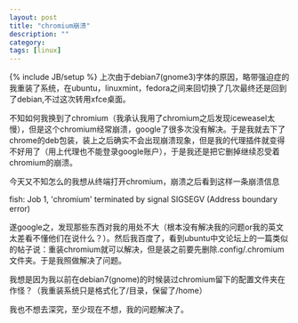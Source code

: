 ```yaml
---
layout: post
title: "chromium崩溃"
description: ""
category: 
tags: [linux]
---
```

{% include JB/setup %}
上次由于debian7(gnome3)字体的原因，略带强迫症的我重装了系统，在ubuntu，linuxmint，fedora之间来回切换了几次最终还是回到了debian,不过这次转用xfce桌面。

不知如何我换到了chromium（我承认我用了chromium之后发现iceweasel太慢），但是这个chromium经常崩溃，google了很多次没有解决。于是我就去下了chrome的deb包装，装上之后确实不会出现崩溃现象，但是我的代理插件就变得不好用了（用上代理也不能登录google账户），于是我还是把它删掉继续忍受着chromium的崩溃。

今天又不知怎么的我想从终端打开chromium，崩溃之后看到这样一条崩溃信息

fish: Job 1, 'chromium' terminated by signal SIGSEGV (Address boundary error)

遂google之，发现那些东西对我的用处不大（根本没有解决我的问题or我的英文太差看不懂他们在说什么？）。然后我百度了，看到ubuntu中文论坛上的一篇类似的帖子说：重装chromium就可以解决，但是装之前要先删除.config/.chromium文件夹。于是我照做解决了问题。

我想是因为我以前在debian7(gnome)的时候装过chromium留下的配置文件夹在作怪？（我重装系统只是格式化了/目录，保留了/home）

我也不想去深究，至少现在不想，我的问题解决了。
